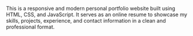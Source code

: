 This is a responsive and modern personal portfolio website built using HTML, CSS, and JavaScript. It serves as an online resume to showcase my skills, projects, experience, and contact information in a clean and professional format.
